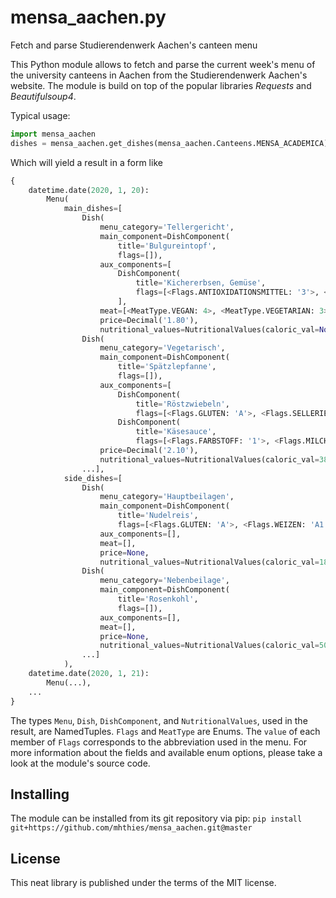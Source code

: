 
# mensa_aachen.py

Fetch and parse Studierendenwerk Aachen's canteen menu

This Python module allows to fetch and parse the current week's menu of the university canteens in Aachen from the Studierendenwerk Aachen's website.
The module is build on top of the popular libraries *Requests* and *Beautifulsoup4*.

Typical usage:

```python
import mensa_aachen
dishes = mensa_aachen.get_dishes(mensa_aachen.Canteens.MENSA_ACADEMICA)
```
Which will yield a result in a form like
```python
{
    datetime.date(2020, 1, 20):
        Menu(
            main_dishes=[
                Dish(
                    menu_category='Tellergericht',
                    main_component=DishComponent(
                        title='Bulgureintopf',
                        flags=[]),
                    aux_components=[
                        DishComponent(
                            title='Kichererbsen, Gemüse',
                            flags=[<Flags.ANTIOXIDATIONSMITTEL: '3'>, <Flags.GLUTEN: 'A'>, <Flags.WEIZEN: 'A1'>])
                        ],
                    meat=[<MeatType.VEGAN: 4>, <MeatType.VEGETARIAN: 3>],
                    price=Decimal('1.80'),
                    nutritional_values=NutritionalValues(caloric_val=None, fat=None, carbs=None, protein=None)),
                Dish(
                    menu_category='Vegetarisch',
                    main_component=DishComponent(
                        title='Spätzlepfanne',
                        flags=[]),
                    aux_components=[
                        DishComponent(
                            title='Röstzwiebeln',
                            flags=[<Flags.GLUTEN: 'A'>, <Flags.SELLERIE: 'B'>, <Flags.EIER: 'D'>, <Flags.MILCH: 'H'>, <Flags.WEIZEN: 'A1'>, <Flags.DINKEL: 'A5'>]),
                        DishComponent(
                            title='Käsesauce',
                            flags=[<Flags.FARBSTOFF: '1'>, <Flags.MILCH: 'H'>])], meat=[<MeatType.VEGETARIAN: 3>],
                    price=Decimal('2.10'),
                    nutritional_values=NutritionalValues(caloric_val=3857.0, fat=44.6, carbs=97.1, protein=32.0)),
                ...],
            side_dishes=[
                Dish(
                    menu_category='Hauptbeilagen',
                    main_component=DishComponent(
                        title='Nudelreis',
                        flags=[<Flags.GLUTEN: 'A'>, <Flags.WEIZEN: 'A1'>]),
                    aux_components=[],
                    meat=[],
                    price=None,
                    nutritional_values=NutritionalValues(caloric_val=1859.0, fat=11.0, carbs=72.0, protein=12.0)),
                Dish(
                    menu_category='Nebenbeilage',
                    main_component=DishComponent(
                        title='Rosenkohl',
                        flags=[]),
                    aux_components=[],
                    meat=[],
                    price=None,
                    nutritional_values=NutritionalValues(caloric_val=502.0, fat=8.0, carbs=6.6, protein=5.5)),
                ...]
            ),
    datetime.date(2020, 1, 21):
        Menu(...),
    ...
}
```

The types `Menu`, `Dish`, `DishComponent`, and `NutritionalValues`, used in the result, are NamedTuples.
`Flags` and `MeatType` are Enums.
The `value` of each member of `Flags` corresponds to the abbreviation used in the menu. 
For more information about the fields and available enum options, please take a look at the module's source code.


## Installing

The module can be installed from its git repository via pip:
`pip install git+https://github.com/mhthies/mensa_aachen.git@master`


## License

This neat library is published under the terms of the MIT license.
